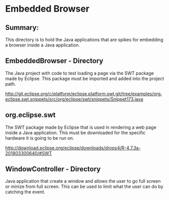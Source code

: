 # Embedded Browser

## Summary: 
This directory is to hold the Java applications that are spikes for
embedding a browser inside a Java application.

## EmbeddedBrowser - Directory
The Java project with code to test loading a page via the SWT package made
by Eclipse.  This package must be imported and added into the project path.

http://git.eclipse.org/c/platform/eclipse.platform.swt.git/tree/examples/org.eclipse.swt.snippets/src/org/eclipse/swt/snippets/Snippet173.java

## org.eclipse.swt
The SWT package made by Eclipse that is used in rendering a web page inside
a Java application.  This must be downloaded for the specific hardware it is
going to be run on.

http://download.eclipse.org/eclipse/downloads/drops4/R-4.7.3a-201803300640/#SWT

## WindowController - Directory
Java application that create a window and allows the user to go full screen
or minize from full screen.  This can be used to limit what the user can do
by catching the event.